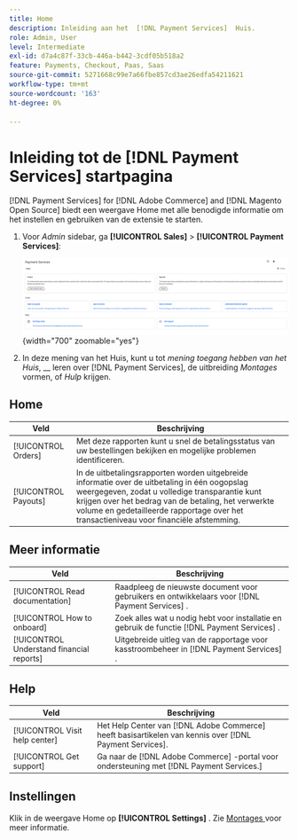```yaml
---
title: Home
description: Inleiding aan het  [!DNL Payment Services]  Huis.
role: Admin, User
level: Intermediate
exl-id: d7a4c87f-33cb-446a-b442-3cdf05b518a2
feature: Payments, Checkout, Paas, Saas
source-git-commit: 5271668c99e7a66fbe857cd3ae26edfa54211621
workflow-type: tm+mt
source-wordcount: '163'
ht-degree: 0%

---
```


# Inleiding tot de [!DNL Payment Services] startpagina

[!DNL Payment Services] for [!DNL Adobe Commerce] and [!DNL Magento Open Source] biedt een weergave Home met alle benodigde informatie om het instellen en gebruiken van de extensie te starten.

1. Voor _Admin_ sidebar, ga **[!UICONTROL Sales]** > **[!UICONTROL Payment Services]**:

   ![ mening van het Huis ](assets/home-view.png){width="700" zoomable="yes"}

1. In deze mening van het Huis, kunt u tot _mening toegang hebben van het Huis_, __ leren over [!DNL Payment Services], de uitbreiding _Montages_ vormen, of _Hulp_ krijgen.

## Home

| Veld | Beschrijving |
|---|---|
| [!UICONTROL Orders] | Met deze rapporten kunt u snel de betalingsstatus van uw bestellingen bekijken en mogelijke problemen identificeren. |
| [!UICONTROL Payouts] | In de uitbetalingsrapporten worden uitgebreide informatie over de uitbetaling in één oogopslag weergegeven, zodat u volledige transparantie kunt krijgen over het bedrag van de betaling, het verwerkte volume en gedetailleerde rapportage over het transactieniveau voor financiële afstemming. |

## Meer informatie

| Veld | Beschrijving |
|---|---|
| [!UICONTROL Read documentation] | Raadpleeg de nieuwste document voor gebruikers en ontwikkelaars voor [!DNL Payment Services] . |
| [!UICONTROL How to onboard] | Zoek alles wat u nodig hebt voor installatie en gebruik de functie [!DNL Payment Services] . |
| [!UICONTROL Understand financial reports] | Uitgebreide uitleg van de rapportage voor kasstroombeheer in [!DNL Payment Services] . |

## Help

| Veld | Beschrijving |
|---|---|
| [!UICONTROL Visit help center] | Het Help Center van [!DNL Adobe Commerce] heeft basisartikelen van kennis over [!DNL Payment Services]. |
| [!UICONTROL Get support] | Ga naar de [!DNL Adobe Commerce] -portal voor ondersteuning met [!DNL Payment Services.] |

## Instellingen

Klik in de weergave Home op **[!UICONTROL Settings]** . Zie [ Montages ](settings.md) voor meer informatie.
